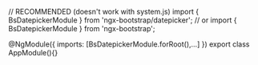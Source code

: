 // RECOMMENDED (doesn't work with system.js)
import { BsDatepickerModule } from 'ngx-bootstrap/datepicker';
// or
import { BsDatepickerModule } from 'ngx-bootstrap';

@NgModule({
  imports: [BsDatepickerModule.forRoot(),...]
})
export class AppModule(){}
